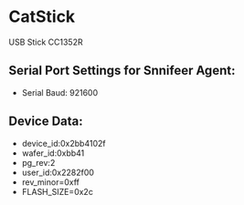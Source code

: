# CatStick
USB Stick CC1352R

## Serial Port Settings for Snnifeer Agent:

- Serial Baud: 921600

## Device Data:
- device_id:0x2bb4102f
- wafer_id:0xbb41
- pg_rev:2
- user_id:0x2282f00
- rev_minor=0xff
- FLASH_SIZE=0x2c

